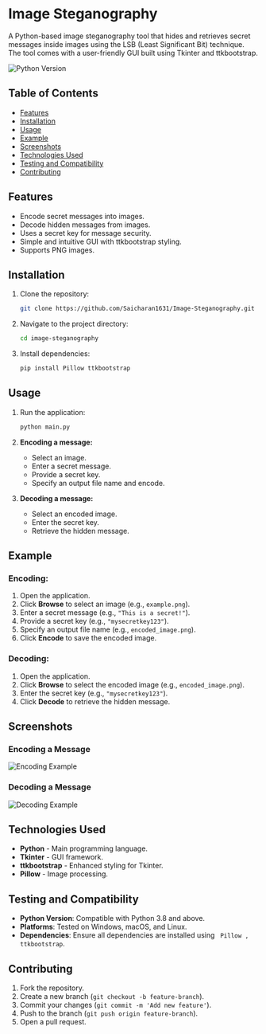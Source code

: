 
# Image Steganography

A Python-based image steganography tool that hides and retrieves secret messages inside images using the LSB (Least Significant Bit) technique. The tool comes with a user-friendly GUI built using Tkinter and ttkbootstrap.

![Python Version](https://img.shields.io/badge/python-3.8%2B-blue)

## Table of Contents

- [Features](#features)
- [Installation](#installation)
- [Usage](#usage)
- [Example](#example)
- [Screenshots](#screenshots)
- [Technologies Used](#technologies-used)
- [Testing and Compatibility](#testing-and-compatibility)
- [Contributing](#contributing)
  

## Features

- Encode secret messages into images.
- Decode hidden messages from images.
- Uses a secret key for message security.
- Simple and intuitive GUI with ttkbootstrap styling.
- Supports PNG images.

## Installation

1. Clone the repository:
   ```bash
   git clone https://github.com/Saicharan1631/Image-Steganography.git
   ```
2. Navigate to the project directory:
   ```bash
   cd image-steganography
   ```
3. Install dependencies:
   ```bash
   pip install Pillow ttkbootstrap
   ```

## Usage

1. Run the application:
   ```bash
   python main.py
   ```

2. **Encoding a message:**
   - Select an image.
   - Enter a secret message.
   - Provide a secret key.
   - Specify an output file name and encode.

3. **Decoding a message:**
   - Select an encoded image.
   - Enter the secret key.
   - Retrieve the hidden message.

## Example

### Encoding:
1. Open the application.
2. Click **Browse** to select an image (e.g., `example.png`).
3. Enter a secret message (e.g., `"This is a secret!"`).
4. Provide a secret key (e.g., `"mysecretkey123"`).
5. Specify an output file name (e.g., `encoded_image.png`).
6. Click **Encode** to save the encoded image.

### Decoding:
1. Open the application.
2. Click **Browse** to select the encoded image (e.g., `encoded_image.png`).
3. Enter the secret key (e.g., `"mysecretkey123"`).
4. Click **Decode** to retrieve the hidden message.

## Screenshots

### Encoding a Message
![Encoding Example](screenshots/encode_example.png)

### Decoding a Message
![Decoding Example](screenshots/decode_example.png)

## Technologies Used

- **Python** - Main programming language.
- **Tkinter** - GUI framework.
- **ttkbootstrap** - Enhanced styling for Tkinter.
- **Pillow** - Image processing.

## Testing and Compatibility

- **Python Version**: Compatible with Python 3.8 and above.
- **Platforms**: Tested on Windows, macOS, and Linux.
- **Dependencies**: Ensure all dependencies are installed using ` Pillow , ttkbootstrap`.

## Contributing

1. Fork the repository.
2. Create a new branch (`git checkout -b feature-branch`).
3. Commit your changes (`git commit -m 'Add new feature'`).
4. Push to the branch (`git push origin feature-branch`).
5. Open a pull request.

